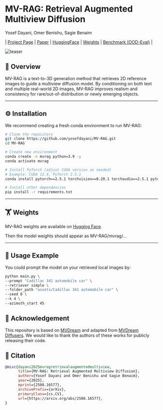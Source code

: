 # MV-RAG: Retrieval Augmented Multiview Diffusion
Yosef Dayani, Omer Benishu, Sagie Benaim

| [Project Page](https://yosefdayani.github.io/MV-RAG/) | [Paper](https://arxiv.org/pdf/2508.16577v1) | [HuggingFace](https://huggingface.co/papers/2508.16577) | [Weights](https://huggingface.co/yosepyossi/mvrag) | [Benchmark (OOD-Eval)](https://huggingface.co/datasets/yosepyossi/OOD-Eval) |

![teaser](https://yosefdayani.github.io/MV-RAG/static/images/teaser.jpg)

## 📌 Overview
MV-RAG is a text-to-3D generation method that retrieves 2D reference images to guide a multiview diffusion model. By conditioning on both text and multiple real-world 2D images, MV-RAG improves realism and consistency for rare/out-of-distribution or newly emerging objects.

---

## ⚙️ Installation

We recommend creating a fresh conda environment to run MV-RAG:

```bash
# Clone the repository
git clone https://github.com/yosefdayani/MV-RAG.git
cd MV-RAG

# Create new environment
conda create -n mvrag python=3.9 -y
conda activate mvrag

# Install PyTorch (adjust CUDA version as needed)
# Example: CUDA 12.4, PyTorch 2.5.1
conda install pytorch==2.5.1 torchvision==0.20.1 torchaudio==2.5.1 pytorch-cuda=12.4 -c pytorch -c nvidia

# Install other dependencies
pip install -r requirements.txt
```
___
## 🏋️ Weights

MV-RAG weights are available on [Hugging Face](https://huggingface.co/yosepyossi/mvrag).

Then the model weights should appear as MV-RAG/mvrag/...

---
## 🚀 Usage Example
You could prompt the model on your retrieved local images by:
```bash
python main.py \
--prompt "Cadillac 341 automobile car" \
--retriever simple \
--folder_path "assets/Cadillac 341 automobile car" \
--seed 0 \
--k 4 \
--azimuth_start 45
```


## 🙌 Acknowledgement
This repository is based on [MVDream](https://github.com/bytedance/MVDream) and adapted from [MVDream Diffusers](https://github.com/ashawkey/mvdream_diffusers). We would like to thank the authors of these works for publicly releasing their code.

## 📖 Citation
``` bibtex
@misc{dayani2025mvragretrievalaugmentedmultiview,
      title={MV-RAG: Retrieval Augmented Multiview Diffusion}, 
      author={Yosef Dayani and Omer Benishu and Sagie Benaim},
      year={2025},
      eprint={2508.16577},
      archivePrefix={arXiv},
      primaryClass={cs.CV},
      url={https://arxiv.org/abs/2508.16577}, 
}
```